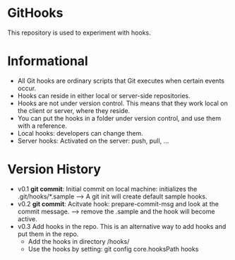 # GitHooks

This repository is used to experiment with hooks.

# Informational

 - All Git hooks are ordinary scripts that Git executes when certain events occur.
 - Hooks can reside in either local or server-side repositories.
 - Hooks are not under version control. This means that they work local on the client or server, where they reside.
 - You can put the hooks in a folder under version control, and use them with a reference.
 - Local hooks: developers can change them.
 - Server hooks: Activated on the server: push, pull, ...
 

# Version History

 - v0.1 **git commit**: Initial commit on local machine: initializes the .git/hooks/*.sample --> A git init will create default sample hooks.
 - v0.2 **git commit**: Acitvate hook: prepare-commit-msg and look at the commit message. --> remove the .sample and the hook will become active.
 - v0.3 Add hooks in the repo. This is an alternative way to add hooks and put them in the repo.
	 - Add the hooks in directory /hooks/
	 - Use the hooks by setting: git config core.hooksPath hooks